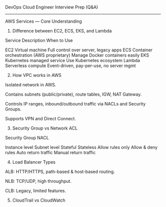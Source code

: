 DevOps Cloud Engineer Interview Prep (Q&A)


---

AWS Services — Core Understanding

1. Difference between EC2, ECS, EKS, and Lambda

Service	Description	When to Use

EC2	Virtual machine	Full control over server, legacy apps
ECS	Container orchestration (AWS proprietary)	Manage Docker containers easily
EKS	Kubernetes managed service	Use Kubernetes ecosystem
Lambda	Serverless compute	Event-driven, pay-per-use, no server mgmt


2. How VPC works in AWS

Isolated network in AWS.

Contains subnets (public/private), route tables, IGW, NAT Gateway.

Controls IP ranges, inbound/outbound traffic via NACLs and Security Groups.

Supports VPN and Direct Connect.


3. Security Group vs Network ACL

Security Group	NACL

Instance level	Subnet level
Stateful	Stateless
Allow rules only	Allow & deny rules
Auto return traffic	Manual return traffic


4. Load Balancer Types

ALB: HTTP/HTTPS, path-based & host-based routing.

NLB: TCP/UDP, high throughput.

CLB: Legacy, limited features.


5. CloudTrail vs CloudWatch


